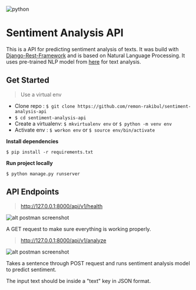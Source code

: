![python](https://img.shields.io/badge/python-3.10-blue)
# Sentiment Analysis API

This is a API for predicting sentiment analysis of texts.
It was build with [Django-Rest-Framework](https://www.django-rest-framework.org/) and is based on Natural Language Processing. It uses pre-trained NLP model from [here](https://huggingface.co/StatsGary/setfit-ft-sentinent-eval) for text analysis.

## Get Started
> Use a virtual env
* Clone repo : ```$ git clone https://github.com/remon-rakibul/sentiment-analysis-api```
* ```$ cd sentiment-analysis-api```
* Create a virtualenv: ```$ mkvirtualenv env``` or ```$ python -m venv env```
* Activate env : ```$ workon env``` or ```$ source env/bin/activate```

**Install dependencies** 
```
$ pip install -r requirements.txt
```

**Run project locally**
```
$ python manage.py runserver
```

## API Endpoints

> http://127.0.0.1:8000/api/v1/health

  ![alt postman screenshot](https://github.com/[remon-rakibul]/[sentiment-analysis-api]/blob/[main]/example/health.png?raw=true)

  A GET request to make sure everything is working properly. 

> http://127.0.0.1:8000/api/v1/analyze

  ![alt postman screenshot](https://github.com/[remon-rakibul]/[sentiment-analysis-api]/blob/[main]/example/analyze.png?raw=true)

  Takes a sentence through POST request and runs sentiment analysis model to predict sentiment. 

  The input text should be inside a "text" key in JSON format.